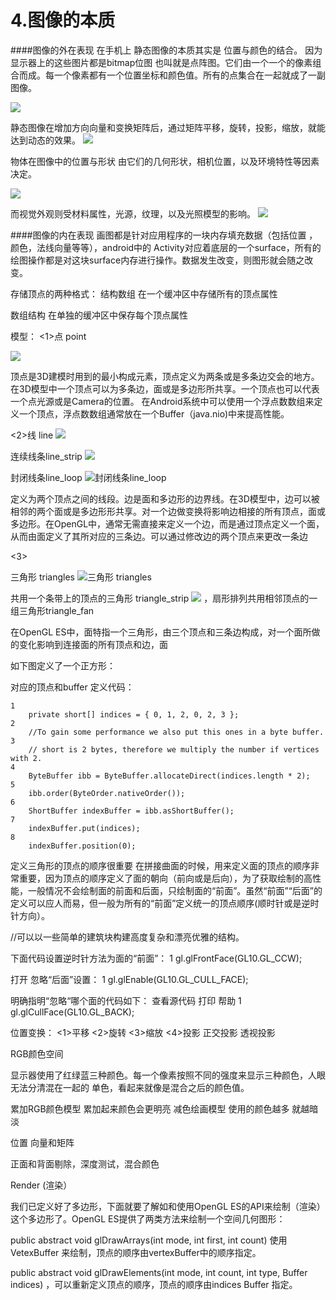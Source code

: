 # 4.图像的本质

####图像的外在表现
在手机上 静态图像的本质其实是 位置与颜色的结合。
因为显示器上的这些图片都是bitmap位图 也叫就是点阵图。它们由一个一个的像素组合而成。每一个像素都有一个位置坐标和颜色值。所有的点集合在一起就成了一副图像。

![](http://image.uisdc.com/wp-content/uploads/2014/04/23.png)


   静态图像在增加方向向量和变换矩阵后，通过矩阵平移，旋转，投影，缩放，就能达到动态的效果。
![](file:///Users/youyang/Library/Containers/com.evernote.Evernote/Data/Library/Application%20Support/com.evernote.Evernote/accounts/app.yinxiang.com/11246382/external-edits/7E8E7A0F-B1A4-4D37-BF49-EAC21BDD3AA3/C96A8F7E-EB75-44E2-BF4F-990F132CF3B0.gif)



物体在图像中的位置与形状 由它们的几何形状，相机位置，以及环境特性等因素决定。

![](https://encrypted-tbn1.gstatic.com/images?q=tbn:ANd9GcTm4rH-ZRbIU8YgQTyeoAFGREoeekSEQxCfRU3KUzW25e1K4b5UFA)


而视觉外观则受材料属性，光源，纹理，以及光照模型的影响。
![](http://img.my.csdn.net/uploads/201212/06/1354777683_3315.JPG)


####图像的内在表现
画图都是针对应用程序的一块内存填充数据（包括位置 ，颜色，法线向量等等），android中的 Activity对应着底层的一个surface，所有的绘图操作都是对这块surface内存进行操作。数据发生改变，则图形就会随之改变。



存储顶点的两种格式：
结构数组
在一个缓冲区中存储所有的顶点属性

数组结构
在单独的缓冲区中保存每个顶点属性


模型：
<1>点 point

![](http://www.imobilebbs.com/wordpress/wp-content/uploads/2011/05/20110530007.png)

顶点是3D建模时用到的最小构成元素，顶点定义为两条或是多条边交会的地方。在3D模型中一个顶点可以为多条边，面或是多边形所共享。一个顶点也可以代表一个点光源或是Camera的位置。
在Android系统中可以使用一个浮点数数组来定义一个顶点，浮点数数组通常放在一个Buffer（java.nio)中来提高性能。

<2>线 line
![](http://www.imobilebbs.com/wordpress/wp-content/uploads/2011/05/20110530010.png)

连续线条line_strip
![](http://www.imobilebbs.com/wordpress/wp-content/uploads/2011/05/20110530008.png)

封闭线条line_loop
![封闭线条line_loop](http://www.imobilebbs.com/wordpress/wp-content/uploads/2011/05/20110530009.png)

定义为两个顶点之间的线段。边是面和多边形的边界线。在3D模型中，边可以被相邻的两个面或是多边形形共享。对一个边做变换将影响边相接的所有顶点，面或多边形。在OpenGL中，通常无需直接来定义一个边，而是通过顶点定义一个面，从而由面定义了其所对应的三条边。可以通过修改边的两个顶点来更改一条边

<3>

三角形 triangles
![三角形 triangles](http://www.imobilebbs.com/wordpress/wp-content/uploads/2011/05/20110530011.png)


共用一个条带上的顶点的三角形
triangle_strip
![](http://www.imobilebbs.com/wordpress/wp-content/uploads/2011/05/20110530012.png)
，扇形排列共用相邻顶点的一组三角形triangle_fan

在OpenGL ES中，面特指一个三角形，由三个顶点和三条边构成，对一个面所做的变化影响到连接面的所有顶点和边，面


如下图定义了一个正方形：

对应的顶点和buffer 定义代码：
```
1
	private short[] indices = { 0, 1, 2, 0, 2, 3 };
2
	//To gain some performance we also put this ones in a byte buffer.
3
	// short is 2 bytes, therefore we multiply the number if vertices with 2.
4
	ByteBuffer ibb = ByteBuffer.allocateDirect(indices.length * 2);
5
	ibb.order(ByteOrder.nativeOrder());
6
	ShortBuffer indexBuffer = ibb.asShortBuffer();
7
	indexBuffer.put(indices);
8
	indexBuffer.position(0);
```


定义三角形的顶点的顺序很重要 在拼接曲面的时候，用来定义面的顶点的顺序非常重要，因为顶点的顺序定义了面的朝向（前向或是后向），为了获取绘制的高性能，一般情况不会绘制面的前面和后面，只绘制面的“前面”。虽然“前面”“后面”的定义可以应人而易，但一般为所有的“前面”定义统一的顶点顺序(顺时针或是逆时针方向）。

//可以以一些简单的建筑块构建高度复杂和漂亮优雅的结构。

下面代码设置逆时针方法为面的“前面”：
1
	gl.glFrontFace(GL10.GL_CCW);

打开 忽略“后面”设置：
1
	gl.glEnable(GL10.GL_CULL_FACE);

明确指明“忽略“哪个面的代码如下：
查看源代码
打印
帮助
1
	gl.glCullFace(GL10.GL_BACK);



位置变换：
<1>平移
<2>旋转
<3>缩放
<4>投影  正交投影  透视投影


RGB颜色空间

显示器使用了红绿蓝三种颜色。每一个像素按照不同的强度来显示三种颜色，人眼无法分清混在一起的 单色，看起来就像是混合之后的颜色值。

累加RGB颜色模型    累加起来颜色会更明亮
减色绘画模型           使用的颜色越多 就越暗淡


位置  向量和矩阵



正面和背面剔除，深度测试，混合颜色

Render (渲染）

我们已定义好了多边形，下面就要了解如和使用OpenGL ES的API来绘制（渲染）这个多边形了。OpenGL ES提供了两类方法来绘制一个空间几何图形：

public abstract void glDrawArrays(int mode, int first, int count)   使用VetexBuffer 来绘制，顶点的顺序由vertexBuffer中的顺序指定。

public abstract void glDrawElements(int mode, int count, int type, Buffer indices)  ，可以重新定义顶点的顺序，顶点的顺序由indices Buffer 指定。
